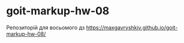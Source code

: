 # goit-markup-hw-08
 Репозиторій для восьомого дз
https://maxgavryshkiv.github.io/goit-markup-hw-08/
